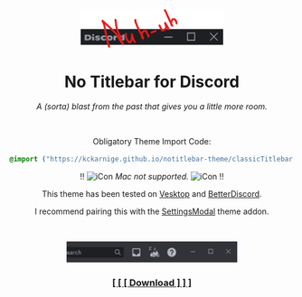 <p align="center">
    <img width="50%" src="banner.png"></img>
</p>
<h1 align="center">No Titlebar for Discord</h1>
<p align="center"><i>A (sorta) blast from the past that gives you a little more room.</i></p>

<br>

<p align="center">Obligatory Theme Import Code:</p>

```css
@import ("https://kckarnige.github.io/notitlebar-theme/classicTitlebar.theme.css");
```

<div align="center">
<div align="center">
    !!
    <picture>
        <source media="(prefers-color-scheme: dark)" srcset="https://raw.githack.com/kckarnige/notitlebar-theme/main/macnt.png" width="14px">
        <img alt="iCon" src="https://raw.githack.com/kckarnige/notitlebar-theme/main/macnt-dark.png" width="14px">
    </picture> 
    <i>Mac not supported.</i>
    <picture>
        <source media="(prefers-color-scheme: dark)" srcset="https://raw.githack.com/kckarnige/notitlebar-theme/main/macnt.png" width="14px">
        <img alt="iCon" src="https://raw.githack.com/kckarnige/notitlebar-theme/main/macnt-dark.png" width="14px">
    </picture>
    !!
</div>
    <p>This theme has been tested on <a href="https://github.com/Vencord/Vesktop/">Vesktop</a> and <a href="https://betterdiscord.app">BetterDiscord</a>.</p>
    <p>I recommend pairing this with the <a href="https://github.com/mwittrien/BetterDiscordAddons/tree/master/Themes/SettingsModal">SettingsModal</a> theme addon.</p>
</div>

<br>

<p align="center">
    <img width="60%" src="preview.png"></img>
</p>

<h3 align="center"><a href="https://github.com/kckarnige/notitlebar-theme/blob/main/classicTitlebar.theme.css">[ [ [ Download ] ] ]</a></h3>

